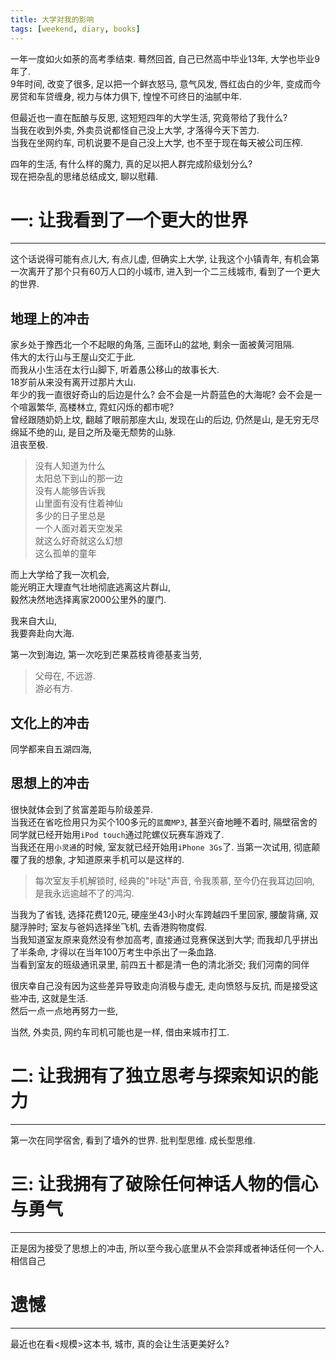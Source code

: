 ```yaml
---
title: 大学对我的影响
tags: [weekend, diary, books]
---
```


一年一度如火如荼的高考季结束. 蓦然回首, 自己已然高中毕业13年, 大学也毕业9年了.  
9年时间, 改变了很多, 足以把一个鲜衣怒马, 意气风发, 唇红齿白的少年, 变成而今房贷和车贷缠身, 视力与体力俱下, 惶惶不可终日的油腻中年.

但最近也一直在酝酿与反思, 这短短四年的大学生活, 究竟带给了我什么?  
当我在收到外卖, 外卖员说都怪自己没上大学, 才落得今天下苦力.  
当我在坐网约车, 司机说要不是自己没上大学, 也不至于现在每天被公司压榨.

四年的生活, 有什么样的魔力, 真的足以把人群完成阶级划分么?  
现在把杂乱的思绪总结成文, 聊以慰藉.

# 一: 让我看到了一个更大的世界

---
这个话说得可能有点儿大, 有点儿虚, 但确实上大学, 让我这个小镇青年, 有机会第一次离开了那个只有60万人口的小城市,
进入到一个二三线城市, 看到了一个更大的世界.

## 地理上的冲击
家乡处于豫西北一个不起眼的角落, 三面环山的盆地, 剩余一面被黄河阻隔.  
伟大的太行山与王屋山交汇于此. \
而我从小生活在太行山脚下, 听着愚公移山的故事长大. \
18岁前从来没有离开过那片大山. \
年少的我一直很好奇山的后边是什么? 会不会是一片蔚蓝色的大海呢? 会不会是一个喧嚣繁华, 高楼林立, 霓虹闪烁的都市呢?  
曾经跟随奶奶上坟, 翻越了眼前那座大山, 发现在山的后边, 仍然是山, 是无穷无尽绵延不绝的山, 是目之所及毫无颓势的山脉.  
沮丧至极.

> 没有人知道为什么 <br/>
> 太阳总下到山的那一边 <br/>
> 没有人能够告诉我  <br/>
> 山里面有没有住着神仙 <br/>
> 多少的日子里总是 <br/>
> 一个人面对着天空发呆 <br/>
> 就这么好奇就这么幻想 <br/>
> 这么孤单的童年 <br/>

而上大学给了我一次机会,  
能光明正大理直气壮地彻底逃离这片群山,   
毅然决然地选择离家2000公里外的厦门.

我来自大山, \
我要奔赴向大海.

第一次到海边, 第一次吃到芒果荔枝肯德基麦当劳,


> 父母在, 不远游. <br/>
> 游必有方. <br/>



## 文化上的冲击

同学都来自五湖四海,


## 思想上的冲击
很快就体会到了贫富差距与阶级差异.  
当我还在省吃俭用只为买个100多元的`蓝魔MP3`, 甚至兴奋地睡不着时, 隔壁宿舍的同学就已经开始用`iPod touch`通过陀螺仪玩赛车游戏了.  
当我还在用`小灵通`的时候, 室友就已经开始用`iPhone 3Gs`了. 当第一次试用, 彻底颠覆了我的想象, 才知道原来手机可以是这样的.
> 每次室友手机解锁时, 经典的"咔哒"声音, 令我羡慕, 至今仍在我耳边回响, 是我永远逾越不了的鸿沟.

当我为了省钱, 选择花费120元, 硬座坐43小时火车跨越四千里回家, 腰酸背痛, 双腿浮肿时; 室友与爸妈选择坐飞机, 去香港购物度假.  
当我知道室友原来竟然没有参加高考, 直接通过竞赛保送到大学; 而我却几乎拼出了半条命, 才得以在当年100万考生中杀出了一条血路.  
当看到室友的班级通讯录里, 前四五十都是清一色的清北浙交; 我们河南的同伴


很庆幸自己没有因为这些差异导致走向消极与虚无, 走向愤怒与反抗, 而是接受这些冲击, 这就是生活.  
然后一点一点地再努力一些,

当然, 外卖员, 网约车司机可能也是一样, 借由来城市打工.

# 二: 让我拥有了独立思考与探索知识的能力

--- 
第一次在同学宿舍, 看到了墙外的世界.
批判型思维.
成长型思维.




# 三: 让我拥有了破除任何神话人物的信心与勇气

--- 
正是因为接受了思想上的冲击, 所以至今我心底里从不会崇拜或者神话任何一个人.  
相信自己

# 遗憾

---

最近也在看<规模>这本书, 城市, 真的会让生活更美好么? 